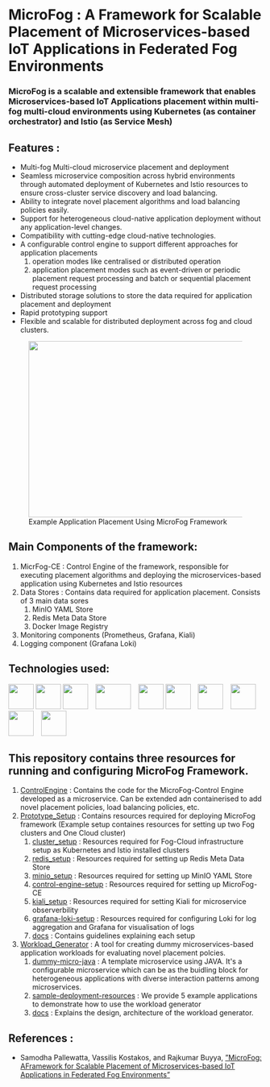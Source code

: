 # MicroFog : A Framework for Scalable Placement of Microservices-based IoT Applications in Federated Fog Environments

### MicroFog is a scalable and extensible framework that enables Microservices-based IoT Applications placement within multi-fog multi-cloud environments using Kubernetes (as container orchestrator) and Istio (as Service Mesh)

## Features : 
* Multi-fog Multi-cloud microservice placement and deployment
* Seamless microservice composition across hybrid environments through automated deployment of  Kubernetes and Istio resources to ensure cross-cluster service discovery and load balancing. 
* Ability to integrate novel placement algorithms and load balancing policies easily. 
* Support for heterogeneous cloud-native application deployment without any application-level changes. 
* Compatibility with cutting-edge cloud-native technologies. 
* A configurable control engine to support different approaches for application placements
   1. operation modes like centralised or distributed operation
   2. application placement modes such as event-driven or periodic placement request processing and batch or sequential placement request processing
* Distributed storage solutions to store the data required for application placement and deployment 
* Rapid prototyping support 
* Flexible and scalable for distributed deployment across fog and cloud clusters.



<figure class="image">
  <img src="https://user-images.githubusercontent.com/47441406/219677403-e262baa0-3ffd-4b8e-8eaa-3b925116b306.gif" width="500" height="350"/>
  <figcaption>Example Application Placement Using MicroFog Framework</figcaption>
</figure>

## Main Components of the framework:
1. MicrFog-CE : Control Engine of the framework, responsible for executing placement algorithms and deploying the microservices-based application using Kubernetes and Istio resources
2. Data Stores : Contains data required for application placement. Consists of 3 main data sores
   1. MinIO YAML Store
   2. Redis Meta Data Store
   3. Docker Image Registry
3. Monitoring components (Prometheus, Grafana, Kiali)
4. Logging component (Grafana Loki)

## Technologies used:
<img src="https://user-images.githubusercontent.com/47441406/219674401-acecad3d-fc9a-4fd4-b05d-ca5908c7e4ba.png" alt="" width="50" height="50"> <img src="https://user-images.githubusercontent.com/47441406/219667349-c1e94b04-317b-4271-afae-54da318845aa.png" alt="" width="50" height="50"> <img src="https://user-images.githubusercontent.com/47441406/219667516-6dd970c7-6b4d-4c54-a548-835a80dc4aaf.png" alt="" width="50" height="50"> &ensp;  <img src="https://user-images.githubusercontent.com/47441406/219671894-57a4b7e5-b021-40d4-a836-4502e4d2da42.png" alt="" width="70" height="50"> &ensp;  <img src="https://user-images.githubusercontent.com/47441406/219674566-4e37b79e-8447-4b32-a52b-f11e76cacdda.png" alt="" width="50" height="50">  <img src="https://user-images.githubusercontent.com/47441406/219674696-e23dec91-e7d4-4e9b-9c66-b1392c0540e3.png" alt="" width="50" height="50"> &ensp;  <img src="https://user-images.githubusercontent.com/47441406/219675269-61c7e264-fcfe-4cf0-90ed-f9a0fbdbc579.png" alt="" width="50" height="50">  &ensp;  <img src="https://user-images.githubusercontent.com/47441406/219675343-57b2ef83-cb20-47a9-b6dc-b7fba0eb653a.png" alt="" width="50" height="50"> &ensp;  <img src="https://user-images.githubusercontent.com/47441406/219675405-ba828bfa-308a-4e72-8709-bb65345257eb.png" alt="" width="50" height="50"> &ensp;  <img src="https://user-images.githubusercontent.com/47441406/219675724-8bc0073d-67c3-4eb6-9c55-682a301cec4e.png" alt="" width="50" height="50">


## This repository contains three resources for running and configuring MicroFog Framework. 

1. [ControlEngine](https://github.com/Cloudslab/MicroFog/tree/main/ControlEngine) : Contains the code for the MicroFog-Control Engine developed as a microservice. Can be extended adn containerised to add novel placement policies, load balancing policies, etc.
2. [Prototype_Setup](https://github.com/Cloudslab/MicroFog/tree/main/Prototype_Setup) : Contains resources required for deploying MicroFog framework (Example setup containes resources for setting up two Fog clusters and One Cloud cluster)
   1. [cluster_setup](https://github.com/Cloudslab/MicroFog/tree/main/Prototype_Setup/cluster-setup) : Resources required for Fog-Cloud infrastructure setup as Kubernetes and Istio installed clusters
   2. [redis_setup](https://github.com/Cloudslab/MicroFog/tree/main/Prototype_Setup/redis-setup) : Resources required for setting up Redis Meta Data Store
   3. [minio_setup](https://github.com/Cloudslab/MicroFog/tree/main/Prototype_Setup/minio-setup) : Resources required for setting up MinIO YAML Store
   4. [control-engine-setup](https://github.com/Cloudslab/MicroFog/tree/main/Prototype_Setup/control-engine-setup) : Resources required for setting up MicroFog-CE
   5. [kiali_setup](https://github.com/Cloudslab/MicroFog/tree/main/Prototype_Setup/kiali-setup) : Resources required for setting Kiali for microservice observerbility
   6. [grafana-loki-setup](https://github.com/Cloudslab/MicroFog/tree/main/Prototype_Setup/grafana-loki-setup) : Resources required for configuring Loki for log aggregation and Grafana for visualisation of logs
   7. [docs](https://github.com/Cloudslab/MicroFog/tree/main/Prototype_Setup/docs) : Contains guidelines explaining each setup
3. [Workload_Generator](https://github.com/Cloudslab/MicroFog/tree/main/Workload_Generator) : A tool for creating dummy microservices-based application workloads for evaluating novel placement polcies.
   1. [dummy-micro-java](https://github.com/Cloudslab/MicroFog/tree/main/Workload_Generator/dummy-micro-java) : A template microservice using JAVA. It's a configurable microservice which can be as the buidling block for heterogeneous applications with diverse interaction patterns among microservices.
   2. [sample-deployment-resources](https://github.com/Cloudslab/MicroFog/tree/main/Workload_Generator/sample-deployment-resources) : We provide 5 example applications to demonstrate how to use the workload generator
   3. [docs](https://github.com/Cloudslab/MicroFog/tree/main/Workload_Generator/docs) : Explains the design, architecture of the workload generator.
   
## References :
 * Samodha Pallewatta, Vassilis Kostakos, and Rajkumar Buyya, [”MicroFog: AFramework for Scalable Placement of Microservices-based IoT Applications in Federated Fog Environments”](https://arxiv.org/abs/2302.06971)


